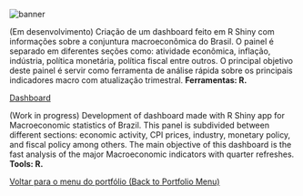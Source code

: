 ![banner](https://github.com/twpinter/Projeto-Painel-Macroeconomia/blob/master/banner-painel-macroeconomia.png)

(Em desenvolvimento) Criação de um dashboard feito em R Shiny com informações sobre a conjuntura macroeconômica do Brasil. O painel é separado em diferentes seções como: atividade econômica, inflação, indústria, política monetária, política fiscal entre outros. O principal objetivo deste painel é servir como ferramenta de análise rápida sobre os principais indicadores macro com atualização trimestral.
**Ferramentas: R.**

[Dashboard](https://twpinter.shinyapps.io/Projeto-Painel-Macroeconomico/)

(Work in progress) Development of dashboard made with R Shiny app for Macroeconomic statistics of Brazil. This panel is subdivided between different sections: economic activity, CPI prices, industry, monetary policy, and fiscal policy among others. The main objective of this dashboard is the fast analysis of the major Macroeconomic indicators with quarter refreshes. **Tools: R.**

[Voltar para o menu do portfólio (Back to Portfolio Menu)](https://github.com/twpinter/Portfolio)

